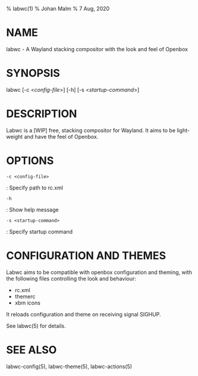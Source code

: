 % labwc(1)
% Johan Malm
% 7 Aug, 2020

# NAME

labwc - A Wayland stacking compositor with the look and feel of Openbox

# SYNOPSIS

labwc \[\-c <*config-file*>] \[\-h] \[\-s <*startup-command*>]  

# DESCRIPTION

Labwc is a [WIP] free, stacking compositor for Wayland. It aims to be light-weight and have the feel of Openbox.

# OPTIONS

`-c <config-file>`

:   Specify path to rc.xml

`-h`

:   Show help message

`-s <startup-command>`

:   Specify startup command

# CONFIGURATION AND THEMES

Labwc aims to be compatible with openbox configuration and theming, with the
following files controlling the look and behaviour:

- rc.xml  
- themerc  
- xbm icons  

It reloads configuration and theme on receiving signal SIGHUP.

See labwc(5) for details.

# SEE ALSO

labwc-config(5), labwc-theme(5), labwc-actions(5)

